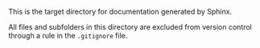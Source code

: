 This is the target directory for documentation generated by Sphinx. 

All files and subfolders in this directory are excluded from version control through a rule in the `.gitignore` file.
